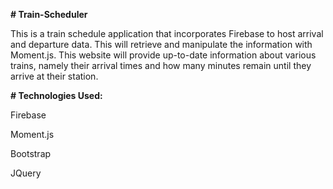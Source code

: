 **# Train-Scheduler**

This is a train schedule application that incorporates Firebase to host arrival and departure data. This will retrieve and manipulate the information with Moment.js. This website will provide up-to-date information about various trains, namely their arrival times and how many minutes remain until they arrive at their station.

**# Technologies Used:**

Firebase

Moment.js

Bootstrap

JQuery
